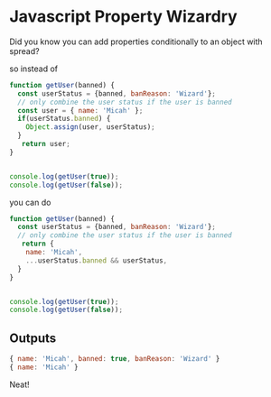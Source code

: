 # Javascript Property Wizardry
Did you know you can add properties conditionally to an object with spread?



so instead of 

```javascript
function getUser(banned) {
  const userStatus = {banned, banReason: 'Wizard'};
  // only combine the user status if the user is banned
  const user = { name: 'Micah' };
  if(userStatus.banned) {
    Object.assign(user, userStatus);
  }
   return user;
}


console.log(getUser(true));
console.log(getUser(false));

```

you can do

```javascript
function getUser(banned) {
  const userStatus = {banned, banReason: 'Wizard'};
  // only combine the user status if the user is banned
   return {
    name: 'Micah',
    ...userStatus.banned && userStatus,
  }
}


console.log(getUser(true));
console.log(getUser(false));

```


## Outputs
```javascript
{ name: 'Micah', banned: true, banReason: 'Wizard' }
{ name: 'Micah' }
```

Neat!
